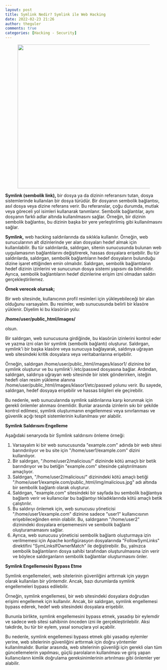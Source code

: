 ```yaml
---
layout: post
title: Symlink Nedir? Symlink ile Web Hacking
date: 2022-02-23 21:26
author: theguler
comments: true
categories: [Hacking - Security]
---
```

<!-- wp:image {"id":8866,"width":"461px","height":"auto","sizeSlug":"large","linkDestination":"none"} -->
<figure class="wp-block-image size-large is-resized"><img src="https://theguler.wordpress.com/wp-content/uploads/2023/10/link-in-chain.webp?w=1024" alt="" class="wp-image-8866" style="width:461px;height:auto" /></figure>
<!-- /wp:image -->

<!-- wp:paragraph -->
<p><strong>Symlink (sembolik link),</strong> bir dosya ya da dizinin referansını tutan, dosya sistemlerinde kullanılan bir dosya türüdür. Bir dosyanın sembolik bağlantısı, asıl dosya veya dizine referans verir. Bu referanslar, çoğu durumda, mutlak veya göreceli yol isimleri kullanarak tanımlanır. Sembolik bağlantılar, aynı dosyanın farklı adlar altında kullanılmasını sağlar. Örneğin, bir dizinin sembolik bağlantısı, bu dizinin başka bir yere yerleştirilmiş gibi kullanılmasını sağlar.</p>
<!-- /wp:paragraph -->

<!-- wp:paragraph -->
<p><strong>Symlink,</strong> web hacking saldırılarında da sıklıkla kullanılır. Örneğin, web sunucularının alt dizinlerinde yer alan dosyaları hedef almak için kullanılabilir. Bu tür saldırılarda, saldırgan, sitenin sunucusunda bulunan web uygulamasının bağlantılarını değiştirerek, hassas dosyalara erişebilir. Bu tür saldırılarda, saldırgan, sembolik bağlantıların hedef dosyaların bulunduğu dizine işaret ettiğinden emin olmalıdır. Saldırgan, sembolik bağlantıların hedef dizinin izinlerini ve sunucunun dosya sistemi yapısını da bilmelidir. Ayrıca, sembolik bağlantıların hedef dizinlerine erişim izni olmadan saldırı gerçekleştirilemez.</p>
<!-- /wp:paragraph -->

<!-- wp:paragraph -->
<p><strong>Örnek verecek olursak;</strong></p>
<!-- /wp:paragraph -->

<!-- wp:paragraph -->
<p>Bir web sitesinde, kullanıcının profil resimleri için yükleyebileceği bir alan olduğunu varsayalım. Bu resimler, web sunucusunda belirli bir klasöre yüklenir. Diyelim ki bu klasörün yolu:</p>
<!-- /wp:paragraph -->

<!-- wp:paragraph -->
<p><strong> /home/user/public_html/images/</strong> </p>
<!-- /wp:paragraph -->

<!-- wp:paragraph -->
<p>olsun.</p>
<!-- /wp:paragraph -->

<!-- wp:paragraph -->
<p>Bir saldırgan, web sunucusuna girdiğinde, bu klasörün izinlerini kontrol eder ve yazma izni olan bir symlink (sembolik bağlantı) oluşturur. Saldırgan, symlink'i bir başka klasöre veya sunucuya bağlayarak, saldırıya uğrayan web sitesindeki kritik dosyalara veya veritabanlarına erişebilir.</p>
<!-- /wp:paragraph -->

<!-- wp:paragraph -->
<p>Örneğin, saldırgan /home/user/public_html/images/klasor1/ dizinine bir symlink oluşturur ve bu symlink'i /etc/passwd dosyasına bağlar. Ardından, saldırgan, saldırıya uğrayan web sitesinde bir istek gönderirken, isteğin hedefi olan resim yükleme alanına /home/user/public_html/images/klasor1/etc/passwd yolunu verir. Bu sayede, saldırgan, hedef dosyaya erişebilir ve hassas bilgileri ele geçirebilir.</p>
<!-- /wp:paragraph -->

<!-- wp:paragraph -->
<p>Bu nedenle, web sunucularında symlink saldırılarına karşı korunmak için gerekli önlemler alınması önemlidir. Bunlar arasında izinlerin sıkı bir şekilde kontrol edilmesi, symlink oluşturmanın engellenmesi veya sınırlanması ve güvenlik açığı tespit sistemlerinin kullanılması yer alabilir.</p>
<!-- /wp:paragraph -->

<!-- wp:paragraph -->
<p><strong>Symlink Saldırısını Engelleme</strong></p>
<!-- /wp:paragraph -->

<!-- wp:paragraph -->
<p>Aşağıdaki senaryoda bir Symlink saldırısını önleme örneği:</p>
<!-- /wp:paragraph -->

<!-- wp:list {"ordered":true} -->
<ol><!-- wp:list-item -->
<li>Varsayalım ki bir web sunucusunda "example.com" adında bir web sitesi barındırılıyor ve bu site için "/home/user1/example.com" dizini kullanılıyor.</li>
<!-- /wp:list-item -->

<!-- wp:list-item -->
<li>Bir saldırgan, "/home/user2/malicious/" dizininde kötü amaçlı bir betik barındırıyor ve bu betiğin "example.com" sitesinde çalıştırılmasını amaçlıyor.</li>
<!-- /wp:list-item -->

<!-- wp:list-item -->
<li>Saldırgan, "/home/user2/malicious/" dizinindeki kötü amaçlı betiği "/home/user1/example.com/public_html/img/malicious.jpg" adı altında bir sembolik bağlantı olarak oluşturur.</li>
<!-- /wp:list-item -->

<!-- wp:list-item -->
<li>Saldırgan, "example.com" sitesindeki bir sayfada bu sembolik bağlantıya bağlantı verir ve kullanıcılar bu bağlantıyı tıkladıklarında kötü amaçlı betik çalıştırılır.</li>
<!-- /wp:list-item -->

<!-- wp:list-item -->
<li>Bu saldırıyı önlemek için, web sunucusu yöneticisi "/home/user1/example.com" dizinine sadece "user1" kullanıcısının erişebileceğinden emin olabilir. Bu, saldırganın "/home/user2" dizinindeki dosyalara erişememesini ve sembolik bağlantı oluşturamamasını sağlar.</li>
<!-- /wp:list-item -->

<!-- wp:list-item -->
<li>Ayrıca, web sunucusu yöneticisi sembolik bağlantı oluşturmaya izin verilmemesi için Apache konfigürasyon dosyalarında "FollowSymLinks" direktifini "SymLinksIfOwnerMatch" ile değiştirebilir. Bu, yalnızca sembolik bağlantıların dosya sahibi tarafından oluşturulmasına izin verir ve böylece saldırganların sembolik bağlantılar oluşturmasını önler.</li>
<!-- /wp:list-item --></ol>
<!-- /wp:list -->

<!-- wp:paragraph -->
<p><strong>Symlink Engellemesini Bypass Etme</strong></p>
<!-- /wp:paragraph -->

<!-- wp:paragraph -->
<p>Symlink engellemeleri, web sitelerinin güvenliğini arttırmak için yaygın olarak kullanılan bir yöntemdir. Ancak, bazı durumlarda symlink engellemeleri bypass edilebilir.</p>
<!-- /wp:paragraph -->

<!-- wp:paragraph -->
<p>Örneğin, symlink engellemesi, bir web sitesindeki dosyalara doğrudan erişimi engellemek için kullanılır. Ancak, bir saldırgan, symlink engellemesi bypass ederek, hedef web sitesindeki dosyalara erişebilir.</p>
<!-- /wp:paragraph -->

<!-- wp:paragraph -->
<p>Bununla birlikte, symlink engellemesini bypass etmek, yasadışı bir eylemdir ve sadece web sitesi sahibinin önceden izni ile gerçekleştirilebilir. Aksi takdirde, bu tür bir eylem, yasal sonuçlara yol açabilir.</p>
<!-- /wp:paragraph -->

<!-- wp:paragraph -->
<p>Bu nedenle, symlink engellemesi bypass etmek gibi yasadışı eylemler yerine, web sitelerinin güvenliğini arttırmak için doğru yöntemler kullanılmalıdır. Bunlar arasında, web sitelerinin güvenliği için gerekli olan tüm güncellemelerin yapılması, güçlü parolaların kullanılması ve giriş yapan kullanıcıların kimlik doğrulama gereksinimlerinin artırılması gibi önlemler yer alabilir.</p>
<!-- /wp:paragraph -->

